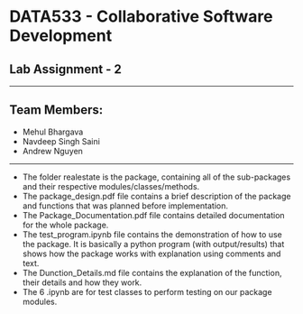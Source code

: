 # DATA533 - Collaborative Software Development  
## Lab Assignment - 2  
---
## Team Members:
+ Mehul Bhargava 
+ Navdeep Singh Saini 
+ Andrew Nguyen
---
+ The folder realestate is the package, containing all of the sub-packages and their respective modules/classes/methods.   
+ The package_design.pdf file contains a brief description of the package and functions that was planned before implementation.  
+ The Package_Documentation.pdf file contains detailed documentation for the whole package.
+ The test_program.ipynb file contains the demonstration of how to use the package. It is basically a python program (with output/results) that shows how the package works with explanation using comments and text. 
+ The Dunction_Details.md file contains the explanation of the function, their details and how they work. 
+ The 6 .ipynb are for test classes to perform testing on our package modules. 
